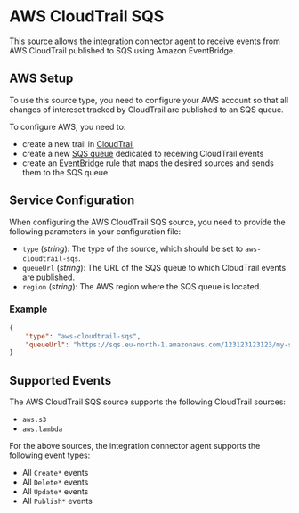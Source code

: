 # AWS CloudTrail SQS

This source allows the integration connector agent to receive events from AWS CloudTrail published to SQS using Amazon EventBridge.

## AWS Setup

To use this source type, you need to configure your AWS account so that all changes of intereset tracked by CloudTrail
are published to an SQS queue.

To configure AWS, you need to:

- create a new trail in [CloudTrail](https://docs.aws.amazon.com/awscloudtrail/latest/userguide/cloudtrail-user-guide.html)
- create a new [SQS queue](https://docs.aws.amazon.com/AWSSimpleQueueService/latest/SQSDeveloperGuide/welcome.html) dedicated to receiving CloudTrail events
- create an [EventBridge](https://docs.aws.amazon.com/eventbridge/latest/userguide/eb-setup.html) rule that maps the desired sources and sends them to the SQS queue

## Service Configuration

When configuring the AWS CloudTrail SQS source, you need to provide the following parameters in your configuration file:

- `type` (*string*): The type of the source, which should be set to `aws-cloudtrail-sqs`.
- `queueUrl` (*string*): The URL of the SQS queue to which CloudTrail events are published.
- `region` (*string*): The AWS region where the SQS queue is located.

### Example

```json
{
	"type": "aws-cloudtrail-sqs",
	"queueUrl": "https://sqs.eu-north-1.amazonaws.com/123123123123/my-sqs-queue"
}
```

## Supported Events

The AWS CloudTrail SQS source supports the following CloudTrail sources:

- `aws.s3`
- `aws.lambda`

For the above sources, the integration connector agent supports the following event types:

- All `Create*` events
- All `Delete*` events
- All `Update*` events
- All `Publish*` events

